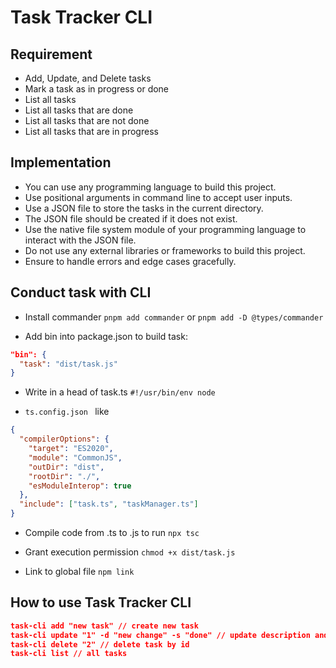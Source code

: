 # Task Tracker CLI

## Requirement 

- Add, Update, and Delete tasks
- Mark a task as in progress or done
- List all tasks
- List all tasks that are done
- List all tasks that are not done
- List all tasks that are in progress

## Implementation

- You can use any programming language to build this project.
- Use positional arguments in command line to accept user inputs.
- Use a JSON file to store the tasks in the current directory.
- The JSON file should be created if it does not exist.
- Use the native file system module of your programming language to interact with the JSON file.
- Do not use any external libraries or frameworks to build this project.
- Ensure to handle errors and edge cases gracefully.

## Conduct task with CLI
- Install commander ```pnpm add commander``` or ```pnpm add -D @types/commander```

- Add bin into package.json to build task:
```json
"bin": {
  "task": "dist/task.js"
}
```

- Write in a head of task.ts ```#!/usr/bin/env node``` 

- ```ts.config.json ``` like 
```json
{ 
  "compilerOptions": {
    "target": "ES2020",
    "module": "CommonJS",
    "outDir": "dist",
    "rootDir": "./",
    "esModuleInterop": true
  },
  "include": ["task.ts", "taskManager.ts"]
}
```
- Compile code from .ts to .js to run ```npx tsc ```
- Grant execution permission ```chmod +x dist/task.js```

- Link to global file ```npm link```

## How to use Task Tracker CLI

```json
task-cli add "new task" // create new task
task-cli update "1" -d "new change" -s "done" // update description and status by id
task-cli delete "2" // delete task by id
task-cli list // all tasks
```
